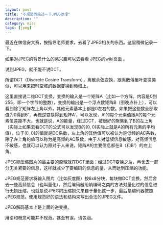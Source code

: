 ```yaml
---
layout: post
title: "不规范的简述一下JPEG原理"
description: ""
category: misc
tags: [jpeg]
---
```


最近在做信安大赛，按指导老师要求，去看了JPEG相关的东西。这里稍微记录一下。

如果对JPEG的背景什么的感兴趣可以去看看 [JPEG的wiki页面](http://en.wikipedia.org/wiki/JPEG ) 。

说到JPEG，就不能不说DCT。

所谓DCT（Discrete Cosine Transform），离散余弦变换，跟离散傅里叶变换类似，可以用来把时空域的数据变换到频域上。

这里直接说二维DCT变换，变换的输入是一个矩阵A（比如一个方阵，内容是0到255，即一个字节的整数），变换的输出是一个浮点数矩阵B（图晚点补上），可以看到除了矩阵左上角以外，其他元素基本上都是0左右的数。如果把这些数全部取值为0得到B'，再做逆变换得到矩阵A'，可以发现，A'的每个元素值跟A的每个元素值差距不大。也就是说，A的能量，经过DCT，被很好的聚集到了B的左上角（实际上如果去看DCT的公式可以发现B的(0, 0)实际上就是A的所有元素的平均值）。位于(0, 0)的值就是DC系数，左上角的其他值可以被认为是低频的AC系数，除了左上角的值可以称为是高频的AC系数，由于人对低频信息敏感，对高频信息不敏感，也就可以认为原对于人来说，矩阵A的主要信息都在B（和B'）的左上角。

JPEG能压缩图片的最主要的原理就在DCT里面：经过DCT变换之后，再舍去一部分无关紧要的信息，这样就减少了要编码的信息的量，从而达到压缩的功能。

JPEG规范要求将输入图片（比如灰度图）按8x8分块，每块做DCT变换，然后舍去一些高频信息（也叫量化），然后编码器用熵编码之类的方法对量化过的信息进行无损压缩，也就是说JPEG的压缩损失来自于量化这一步，最后是编码器按照JPEG规范，使用规范好的语法和结构来写出合法的JPEG文件。

JPEG解码基本上是上面的逆变换。

用语和概念可能并不规范，甚至有误，请包涵。

